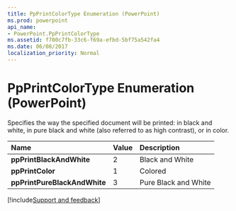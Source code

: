 ```yaml
---
title: PpPrintColorType Enumeration (PowerPoint)
ms.prod: powerpoint
api_name:
- PowerPoint.PpPrintColorType
ms.assetid: f700c7fb-33c6-f69a-efbd-5bf75a542fa4
ms.date: 06/08/2017
localization_priority: Normal
---
```



# PpPrintColorType Enumeration (PowerPoint)

Specifies the way the specified document will be printed: in black and white, in pure black and white (also referred to as high contrast), or in color.



|Name|Value|Description|
|:-----|:-----|:-----|
|**ppPrintBlackAndWhite**|2|Black and White|
|**ppPrintColor**|1|Colored|
|**ppPrintPureBlackAndWhite**|3|Pure Black and White|

[!include[Support and feedback](~/includes/feedback-boilerplate.md)]